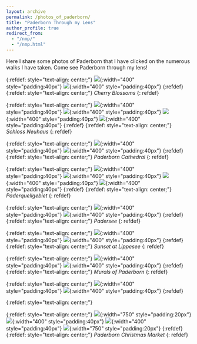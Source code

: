 ```yaml
---
layout: archive
permalink: /photos_of_paderborn/
title: "Paderborn Through my Lens"
author_profile: true
redirect_from: 
  - "/nmp/"
  - "/nmp.html"
---
```


Here I share some photos of Paderborn that I have clicked on the numerous walks I have taken. Come see Paderborn through my lens!


{:refdef: style="text-align: center;"}
![](/images/Paderbornextra29.jpg){:width="400" style="padding:40px"}
![](/images/Paderbornextra30.jpg){:width="400" style="padding:40px"}
{:refdef}
{:refdef: style="text-align: center;"}
*Cherry Blossoms*
{: refdef}

{:refdef: style="text-align: center;"}
![](/images/Paderbornextra4.jpg){:width="400" style="padding:40px"}
![](/images/Paderbornextra22.jpg){:width="400" style="padding:40px"}
![](/images/Paderbornextra31.jpg){:width="400" style="padding:40px"}
![](/images/Paderbornextra32.jpg){:width="400" style="padding:40px"}
{:refdef}
{:refdef: style="text-align: center;"}
*Schloss Neuhaus*
{: refdef}

{:refdef: style="text-align: center;"}
![](/images/Paderbornextra1.jpg){:width="400" style="padding:40px"}
![](/images/Paderbornextra2.jpg){:width="400" style="padding:40px"}
{:refdef}
{:refdef: style="text-align: center;"}
*Paderborn Cathedral*
{: refdef}


{:refdef: style="text-align: center;"}
![](/images/Paderbornextra9.jpg){:width="400" style="padding:40px"}
![](/images/Paderbornextra10.jpg){:width="400" style="padding:40px"}
![](/images/Paderbornextra11.jpg){:width="400" style="padding:40px"}
![](/images/Paderbornextra12.jpg){:width="400" style="padding:40px"}
{:refdef}
{:refdef: style="text-align: center;"}
*Paderquellgebiet*
{: refdef}


{:refdef: style="text-align: center;"}
![](/images/Paderbornextra18.jpg){:width="400" style="padding:40px"}
![](/images/Paderbornextra19.jpg){:width="400" style="padding:40px"}
{:refdef}
{:refdef: style="text-align: center;"}
*Padersee*
{: refdef}


{:refdef: style="text-align: center;"}
![](/images/Paderbornextra26.jpg){:width="400" style="padding:40px"}
![](/images/Paderbornextra27.jpg){:width="400" style="padding:40px"}
{:refdef}
{:refdef: style="text-align: center;"}
*Sunset at Lippesee*
{: refdef}


{:refdef: style="text-align: center;"}
![](/images/Paderbornextra33.jpg){:width="400" style="padding:40px"}
![](/images/Paderbornextra34.jpg){:width="400" style="padding:40px"}
{:refdef}
{:refdef: style="text-align: center;"}
*Murals of Paderborn*
{: refdef}

{:refdef: style="text-align: center;"}
![](/images/Paderbornextra17.jpg){:width="400" style="padding:40px"}
![](/images/Paderborn2_8.jpg){:width="400" style="padding:40px"}
{:refdef}


{:refdef: style="text-align: center;"}

{:refdef: style="text-align: center;"}
![](/images/Paderbornextra6.jpg){:width="750" style="padding:20px"}
![](/images/Paderbornextra7.jpg){:width="400" style="padding:40px"}
![](/images/Paderbornextra8.jpg){:width="400" style="padding:40px"}
![](/images/Paderbornextra5.jpg){:width="750" style="padding:20px"}
{:refdef}
{:refdef: style="text-align: center;"}
*Paderborn Christmas Market*
{: refdef}